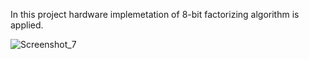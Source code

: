 In this project hardware implemetation of 8-bit factorizing algorithm is applied. 

![Screenshot_7](https://user-images.githubusercontent.com/92468688/155897641-dd49e22e-22d1-4086-9da4-5981708a825d.png)
